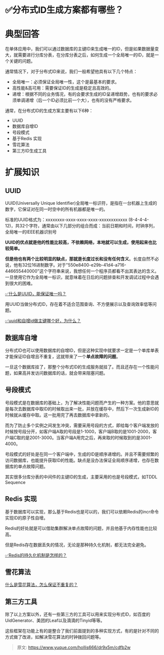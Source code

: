 # ✅分布式ID生成方案都有哪些？


# 典型回答

在单体应用中，我们可以通过数据库的主键ID来生成唯一的ID，但是如果数据量变大，就需要进行分库分表，在分库分表之后，如何生成一个全局唯一的ID，就是一个关键的问题。

通常情况下，对于分布式ID来说，我们一般希望他具有以下几个特点：

- 全局唯一：必须保证全局唯一性，这个是最基本的要求。
- 高性能&高可用：需要保证ID的生成是稳定且高效的。
- 递增：根据不同的业务情况，有的会要求生成的ID呈递增趋势，也有的要求必须单调递增（后一个ID必须比前一个大），也有的没有严格要求。

通常，在分布式ID的生成方案主要有以下6种：

- UUID
- 数据库自增ID
- 号段模式
- 基于Redis 实现
- 雪花算法
- 第三方ID生成工具


# 扩展知识

## UUID

UUID(Universally Unique Identifier)全局唯一标识符，是指在一台机器上生成的数字，它保证对在同一时空中的所有机器都是唯一的。

标准的UUID格式为：xxxxxxxx-xxxx-xxxx-xxxx-xxxxxxxxxxxx (8-4-4-4-12)，共32个字符，通常由以下几部分的组合而成：当前日期和时间，时钟序列，全局唯一的IEEE机器识别号

**UUID的优点就是他的性能比较高，不依赖网络，本地就可以生成，使用起来也比较简单。**

**但是他也有两个比较明显的缺点，那就是长度过长和没有任何含义**。长度自然不必说，他有32位16进制数字。对于"550e8400-e29b-41d4-a716-446655440000"这个字符串来说，我想任何一个程序员都看不出其表达的含义。一旦使用它作为全局唯一标识，就意味着在日后的问题排查和开发调试过程中会遇到很大的困难。

[✅什么是UUID，能保证唯一吗？](https://www.yuque.com/hollis666/dr9x5m/pi2zfc9ykug141im?view=doc_embed)

用UUID当做分布式ID，存在着不适合范围查询、不方便展示以及查询效率低等问题。

[✅uuid和自增id做主键哪个好，为什么？](https://www.yuque.com/hollis666/dr9x5m/uted9tvkngs62pmu?view=doc_embed)

## 数据库自增

分布式ID也可以使用数据库的自增ID，但是这种实现中就要求一定是一个单库单表才能保证ID自增且不重复，这就带来了一个**单点故障的问题**。

一旦这个数据库挂了，那整个分布式ID的生成服务就挂了。而且还存在一个性能问题，如果高并发访问数据库的话，就会带来阻塞问题。


## 号段模式

号段模式是在数据库的基础上，为了解决性能问题而产生的一种方案。他的意思就是每次去数据库中取ID的时候取出来一批，并放在缓存中，然后下一次生成新ID的时候就从缓存中取。这一批用完了再去数据库中拿新的。

而为了防止多个实例之间发生冲突，需要采用号段的方式，即给每个客户端发放的时候按号段分开，如客户端A取的号段是1-1000，客户端B取的是1001-2000，客户端C取的是2001-3000。当客户端A用完之后，再来取的时候取到的是3001-4000。

号段模式的好处是在同一个客户端中，生成的ID是顺序递增的。并且不需要频繁的访问数据库，也能提升获取ID的性能。缺点是没办法保证全局顺序递增，也存在数据库的单点故障问题。

其实很多分库分表的中间件的主键ID的生成，主要采用的也是号段模式，如TDDL Sequence


## Redis 实现

基于数据库可以实现，那么基于Redis也是可以的，我们可以依赖Redis的incr命令实现ID的原子性自增。

Redis的好处就是可以借助集群解决单点故障的问题，并且他基于内存性能也比较高。

但是Redis存在数据丢失的情况，无论是那种持久化机制，都无法完全避免。

[✅Redis的持久化机制是怎样的？](https://www.yuque.com/hollis666/dr9x5m/zc5q70?view=doc_embed)


## 雪花算法

[什么是雪花算法，怎么保证不重复的？](https://www.yuque.com/hollis666/dr9x5m/rsocc4sd7v9i0pvc?view=doc_embed)


## 第三方工具

除了以上方案以外，还有一些第三方的工具可以用来实现分布式ID，如百度的UidGenerator、美团的Leaf以及滴滴的Tinyid等等。

这些框架在功能上有的是整合了我们前面提到的多种实现方式，有的是针对不同的方式做了改进，如解决雪花算法的时钟拨回问题等。



> 原文: <https://www.yuque.com/hollis666/dr9x5m/cdfb2w>